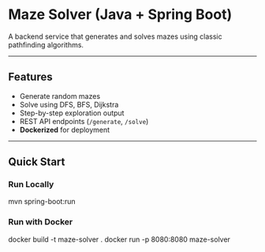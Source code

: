 # Maze Solver (Java + Spring Boot)

A backend service that generates and solves mazes using classic pathfinding algorithms.  

---

## Features
- Generate random mazes 
- Solve using DFS, BFS, Dijkstra
- Step-by-step exploration output  
- REST API endpoints (`/generate`, `/solve`)  
- **Dockerized** for deployment

---

## Quick Start

### Run Locally
mvn spring-boot:run
### Run with Docker
docker build -t maze-solver .
docker run -p 8080:8080 maze-solver
